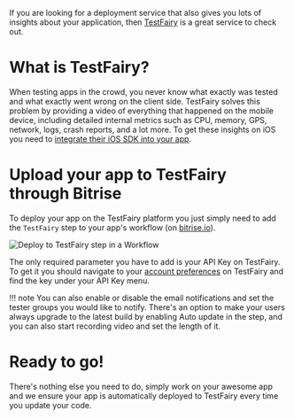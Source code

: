 If you are looking for a deployment service that also gives you lots of insights
about your application, then [TestFairy](https://www.testfairy.com/) is a great service to check out.

# What is TestFairy?

When testing apps in the crowd, you never know what exactly was tested and what exactly went wrong on the client side.
TestFairy solves this problem by providing a video of everything that happened on the mobile device,
including detailed internal metrics such as CPU, memory, GPS, network, logs, crash reports, and a lot more.
To get these insights on iOS you need to [integrate their iOS SDK into your app](http://docs.testfairy.com/iOS_SDK/Integrating_iOS_SDK.html).

# Upload your app to TestFairy through Bitrise

To deploy your app on the TestFairy platform you just simply need to add the `TestFairy` step
to your app's workflow (on [bitrise.io](https://www.bitrise.io)).

![Deploy to TestFairy step in a Workflow](/img/tutorials/deploy/testfairy_workflow-editor.png)

The only required parameter you have to add is your API Key on TestFairy.
To get it you should navigate to your [account preferences](https://app.testfairy.com/settings/) on TestFairy
and find the key under your API Key menu.

!!! note
    You can also enable or disable the email notifications and set the tester groups you would like to notify.
    There's an option to make your users always upgrade to the latest build by enabling Auto update in the step,
    and you can also start recording video and set the length of it.

# Ready to go!

There's nothing else you need to do,
simply work on your awesome app and we ensure your app is automatically deployed to TestFairy every time you update your code.
